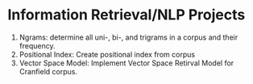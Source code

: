 # Information Retrieval/NLP Projects

1. Ngrams: determine all uni-, bi-, and trigrams in a corpus and their frequency.
2. Positional Index: Create positional index from corpus
3. Vector Space Model: Implement Vector Space Retirval Model for Cranfield corpus.
